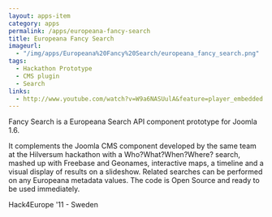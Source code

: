 ```yaml
---
layout: apps-item
category: apps
permalink: /apps/europeana-fancy-search
title: Europeana Fancy Search
imageurl:
  - "/img/apps/Europeana%20Fancy%20Search/europeana_fancy_search.png"
tags:
  - Hackathon Prototype
  - CMS plugin
  - Search
links:
  - http://www.youtube.com/watch?v=W9a6NASUulA&feature=player_embedded
---
```


Fancy Search is a Europeana Search API component prototype for Joomla 1.6.

 It complements the Joomla CMS component developed by the same team at the Hilversum hackathon with a Who?What?When?Where? search, mashed up with Freebase and Geonames, interactive maps, a timeline and a visual display of results on a slideshow. Related searches can be performed on any Europeana metadata values. The code is Open Source and ready to be used immediately.

Hack4Europe '11 - Sweden
